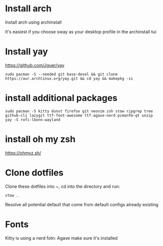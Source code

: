 # Install arch

Install arch using archinstall

It's easiest if you choose sway as your desktop profile in the archinstall tui 

# Install yay

https://github.com/Jguer/yay

```
sudo pacman -S --needed git base-devel && git clone https://aur.archlinux.org/yay.git && cd yay && makepkg -si
```

# install additional packages

```
sudo pacman -S kitty dunst firefox git neovim zsh stow ripgrep tree github-cli lazygit ttf-font-awesome ttf-agave-nerd pcmanfm-qt unzip
yay -S rofi-lbonn-wayland
```
# install oh my zsh

https://ohmyz.sh/

# Clone dotfiles

Clone these dotfiles into ~, cd into the directory and run:

```
stow . 
```

Resolve all potential default that come from default configs already existing

# Fonts

Kitty is using a nerd fotn: Agave
make sure it's installed
